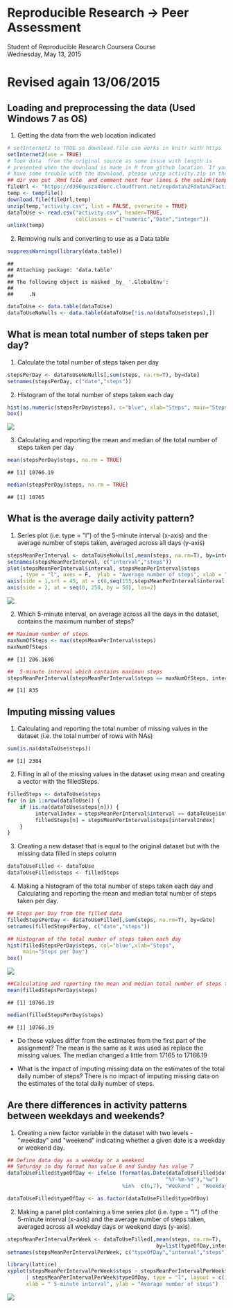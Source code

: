 # Reproducible Research -> Peer Assessment
Student of Reproducible Research Coursera Course  
Wednesday, May 13, 2015  
# Revised again 13/06/2015

## Loading and preprocessing the data (Used Windows 7 as OS)
1.  Getting the data from the web location indicated

```r
# setInternet2 to TRUE so download.file can works in knitr with https
setInternet2(use = TRUE) 
# Took data  from the original source as some issue with length is
# presented when the download is made in R from github location. If you
# have some trouble with the download, please unzip activity.zip in the
## dir you put .Rmd file  and comment next four lines & the unlink(temp)
fileUrl <- "https://d396qusza40orc.cloudfront.net/repdata%2Fdata%2Factivity.zip"
temp <- tempfile()
download.file(fileUrl,temp)
unzip(temp,"activity.csv", list = FALSE, overwrite = TRUE)
dataToUse <- read.csv("activity.csv", header=TRUE, 
                      colClasses = c("numeric","Date","integer"))
unlink(temp)
```
2.  Removing nulls and converting to use as a Data table 

```r
suppressWarnings(library(data.table))
```

```
## 
## Attaching package: 'data.table'
## 
## The following object is masked _by_ '.GlobalEnv':
## 
##     .N
```

```r
dataToUse <- data.table(dataToUse)
dataToUseNoNulls <- data.table(dataToUse[!is.na(dataToUse$steps),])
```
## What is mean total number of steps taken per day?
1.  Calculate the total number of steps taken per day

```r
stepsPerDay <- dataToUseNoNulls[,sum(steps, na.rm=T), by=date]
setnames(stepsPerDay, c("date","steps"))
```
2.  Histogram of the total number of steps taken each day

```r
hist(as.numeric(stepsPerDay$steps), c="blue", xlab="Steps", main="Steps per Day")
box()
```

![](PA1_template_files/figure-html/unnamed-chunk-4-1.png) 

3.  Calculating and reporting the mean and median of the total number of steps taken per day

```r
mean(stepsPerDay$steps, na.rm = TRUE)
```

```
## [1] 10766.19
```

```r
median(stepsPerDay$steps, na.rm = TRUE)        
```

```
## [1] 10765
```
## What is the average daily activity pattern?

1.  Series plot (i.e. type = "l") of the 5-minute interval (x-axis) and the average number of steps taken, averaged across all days (y-axis)

```r
stepsMeanPerInterval <- dataToUseNoNulls[,mean(steps, na.rm=T), by=interval]
setnames(stepsMeanPerInterval, c("interval","steps"))
plot(stepsMeanPerInterval$interval, stepsMeanPerInterval$steps
    , type = "l", axes = F,  ylab = "Average number of steps", xlab = "5-Minute Interval")
axis(side = 1,srt = 45, at = c(0,seq(155,stepsMeanPerInterval$interval[nrow(stepsMeanPerInterval)], by = 100)), las= 3)
axis(side = 2, at = seq(0, 250, by = 50), las=2)
```

![](PA1_template_files/figure-html/unnamed-chunk-6-1.png) 

2.  Which 5-minute interval, on average across all the days in the dataset, contains the maximum number of steps?

```r
## Maximum number of steps
maxNumOfSteps <- max(stepsMeanPerInterval$steps)
maxNumOfSteps
```

```
## [1] 206.1698
```

```r
##  5-minute interval which contains maximun steps
stepsMeanPerInterval[stepsMeanPerInterval$steps == maxNumOfSteps, interval]
```

```
## [1] 835
```

## Imputing missing values
1.  Calculating and reporting the total number of missing values in the dataset (i.e. the total number of rows with NAs)

```r
sum(is.na(dataToUse$steps))
```

```
## [1] 2304
```

2.  Filling in all of the missing values in the dataset using mean and creating a vector with the filledSteps. 

```r
filledSteps <- dataToUse$steps
for (n in 1:nrow(dataToUse)) {
    if (is.na(dataToUse$steps[n])) {
         intervalIndex = stepsMeanPerInterval$interval == dataToUse$interval[n]
         filledSteps[n] = stepsMeanPerInterval$steps[intervalIndex]
    }
}
```

3.  Creating a new dataset that is equal to the original dataset but with the missing data filled in steps column

```r
dataToUseFilled <- dataToUse
dataToUseFilled$steps <- filledSteps
```
4.  Making a histogram of the total number of steps taken each day and Calculating and reporting the mean and median total number of steps taken per day. 

```r
## Steps per Day from the filled data
filledStepsPerDay <- dataToUseFilled[,sum(steps, na.rm=T), by=date]
setnames(filledStepsPerDay, c("date","steps"))

## Histogram of the total number of steps taken each day
hist(filledStepsPerDay$steps, col="blue",xlab="Steps", 
     main="Steps per Day")
box()
```

![](PA1_template_files/figure-html/unnamed-chunk-11-1.png) 

```r
##Calculating and reporting the mean and median total number of steps taken per day
mean(filledStepsPerDay$steps)
```

```
## [1] 10766.19
```

```r
median(filledStepsPerDay$steps)
```

```
## [1] 10766.19
```
* Do these values differ from the estimates from the first part of the assignment? 
        The mean is the same as it was used as replace the missing values. The median changed a little from 17165 to 17166.19

* What is the impact of imputing missing data on the estimates of the total daily number of steps?
        There is no impact of imputing missing data on the estimates of the total daily number of steps.

## Are there differences in activity patterns between weekdays and weekends?
1.  Creating a new factor variable in the dataset with two levels - "weekday" and "weekend" indicating whether a given date is a weekday or weekend day.

```r
## Define data day as a weekday or a weekend
## Saturday in day format has value 6 and Sunday has value 7
dataToUseFilled$typeOfDay <- ifelse (format(as.Date(dataToUseFilled$date,
                                                   "%Y-%m-%d"),"%w") 
                                     %in%  c(6,7), "Weekend" , "Weekday")

dataToUseFilled$typeOfDay <- as.factor(dataToUseFilled$typeOfDay)
```

2.  Making a panel plot containing a time series plot (i.e. type = "l") of the 5-minute interval (x-axis) and the average number of steps taken, averaged across all weekday days or weekend days (y-axis). 

```r
stepsMeanPerIntervalPerWeek <- dataToUseFilled[,mean(steps, na.rm=T), 
                                                by=list(typeOfDay,interval)]
setnames(stepsMeanPerIntervalPerWeek, c("typeOfDay","interval","steps"))

library(lattice)
xyplot(stepsMeanPerIntervalPerWeek$steps ~ stepsMeanPerIntervalPerWeek$interval
      | stepsMeanPerIntervalPerWeek$typeOfDay, type = "l", layout = c(1,2),  
      xlab = " 5-minute interval", ylab = "Average number of steps")
```

![](PA1_template_files/figure-html/unnamed-chunk-13-1.png) 
